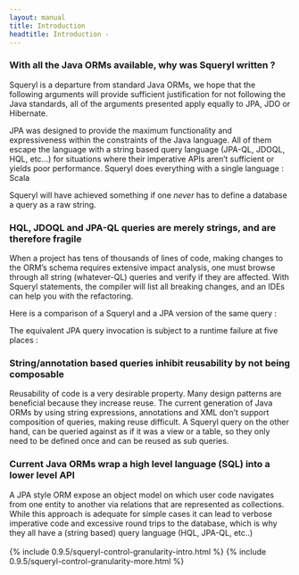 ```yaml
---
layout: manual
title: Introduction
headtitle: Introduction -
---
```


### With all the Java ORMs available, why was Squeryl written ?

Squeryl is a departure from standard Java ORMs, we hope that the
following arguments will provide sufficient justification for not
following the Java standards, all of the arguments presented apply
equally to JPA, JDO or Hibernate.

JPA was designed to provide the maximum functionality and expressiveness
within the constraints of the Java language. All of them escape the
language with a string based query language (JPA-QL, JDOQL, HQL, etc…)
for situations where their imperative APIs aren’t sufficient or yields
poor performance. Squeryl does everything with a single language : Scala

Squeryl will have achieved something if one *never* has to define a
database a query as a raw string.

### HQL, JDOQL and JPA-QL queries are merely strings, and are therefore fragile

When a project has tens of thousands of lines of code, making changes to
the ORM’s schema requires extensive impact analysis, one must browse
through all string (whatever-QL) queries and verify if they are
affected. With Squeryl statements, the compiler will list all breaking
changes, and an IDEs can help you with the refactoring.

Here is a comparison of a Squeryl and a JPA version of the same query :

<script type="syntaxhighlighter" class="brush: scala">

<![CDATA[
//All is validated at compile time here:

var avg: Option[Float] = // The compiler ‘knows’ that this query returns an Option[Float]
  from(grades)(g =>
    // mathId has to by type compatible with g.subjectId to compile
    where(g.subjectId === mathId)
    compute(avg(g.scoreInPercentage)))
]]>

</script>
<!--
// partial select :
var name =
  from(students)(s =>
    where(s.id === idOfStudent)
    select(s.firstName)
  )
-->

The equivalent JPA query invocation is subject to a runtime failure at
five places :

<script type="syntaxhighlighter" class="brush: java">

<![CDATA[
// Equivalent JPA query
Query q = entityManager.createQuery(
  //We’ll get an SQLException if there’s a typo here:
  “SELECT AVG (g.scoreInPercentage) FROM Grades g where g.subjectId = :subjectId”);

// a runtime exception if mathId is of the wrong type
q.setParameter(1, mathId); // or if 1 is not the right index

// ClassCastExeption possible
Number avg = (Number) q.getSingleResult();

// NullPointerException if the query returns null
//(ex.: if there are no math Grades in the table)
avg.floatValue();
]]>

</script>

### String/annotation based queries inhibit reusability by not being composable

Reusability of code is a very desirable property. Many design patterns
are beneficial because they increase reuse. The current generation of
Java ORMs by using string expressions, annotations and XML don’t support
composition of queries, making reuse difficult. A Squeryl query on the
other hand, can be queried against as if it was a view or a table, so
they only need to be defined once and can be reused as sub queries.

### Current Java ORMs wrap a high level language (SQL) into a lower level API

A JPA style ORM expose an object model on which user code navigates from
one entity to another via relations that are represented as collections.
While this approach is adequate for simple cases it can lead to verbose
imperative code and excessive round trips to the database, which is why
they all have a (string based) query language (HQL, JPA-QL, etc..)  
<a name='squeryl-control-granularity-more'></a>  
{% include 0.9.5/squeryl-control-granularity-intro.html %} 
{% include 0.9.5/squeryl-control-granularity-more.html %}
